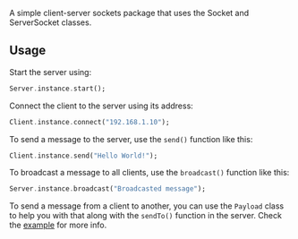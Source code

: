 A simple client-server sockets package that uses the Socket and ServerSocket classes.

## Usage

Start the server using:
```dart
Server.instance.start();
```

Connect the client to the server using its address:
```dart
Client.instance.connect("192.168.1.10");
```

To send a message to the server, use the `send()` function like this:
```dart
Client.instance.send("Hello World!");
```

To broadcast a message to all clients, use the `broadcast()` function like this:
```dart
Server.instance.broadcast("Broadcasted message");
```

To send a message from a client to another, you can use the `Payload` class to help you with that along with the `sendTo()` function in the server. Check the [example](https://pub.dev/packages/client_server_sockets/example) for more info.